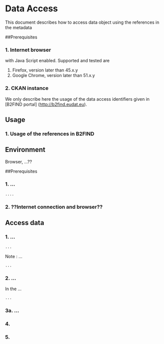 # Data Access 
This document describes how to access data object using the references in the metadata

##Prerequisites

### 1. Internet browser
with Java Script enabled. Supported and tested are

1. Firefox, version later than 45.x.y
2. Google Chrome, version later than 51.x.y

### 2. CKAN instance
We only describe here the usage of the data access identifiers given in [B2FIND portal] (http://b2find.eudat.eu).

## Usage

### 1. Usage of the references in B2FIND


## Environment
Browser, ...??


##Prerequisites

### 1. ...
```sh
....
```
### 2. ??Internet connection and browser??

## Access data

### 1. ...

```sh
...
```

Note : ...
```sh
...
```

### 2. ...
In the ...

```sh
...
```

### 3a. ...

### 4. 

### 5. 